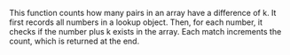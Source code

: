 This function counts how many pairs in an array have a difference of k. It first records all numbers in a lookup object. Then, for each number, it checks if the number plus k exists in the array. Each match increments the count, which is returned at the end.